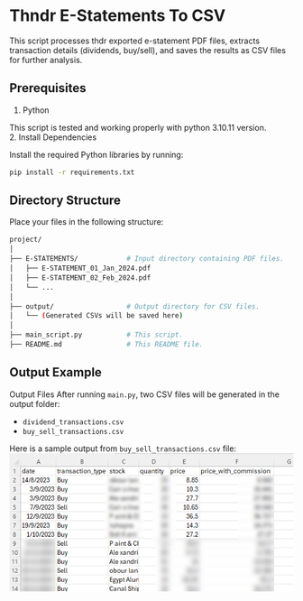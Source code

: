 # Thndr E-Statements To CSV

This script processes thdr exported e-statement PDF files, extracts transaction details (dividends, buy/sell), and saves the results as CSV files for further analysis.

## Prerequisites

1. Python

This script is tested and working properly with python 3.10.11 version.  
2. Install Dependencies

Install the required Python libraries by running:

```bash
pip install -r requirements.txt
```

## Directory Structure

Place your files in the following structure:

```bash
project/
│
├── E-STATEMENTS/            # Input directory containing PDF files.
│   ├── E-STATEMENT_01_Jan_2024.pdf
│   ├── E-STATEMENT_02_Feb_2024.pdf
│   └── ...
│
├── output/                  # Output directory for CSV files.
│   └── (Generated CSVs will be saved here)
│
├── main_script.py           # This script.
├── README.md                # This README file.

```

## Output Example

Output Files After running `main.py`, two CSV files will be generated in the output folder:

- `dividend_transactions.csv`
- `buy_sell_transactions.csv`

Here is a sample output from `buy_sell_transactions.csv` file:
![file-sample](./imgs/file-sample.png)